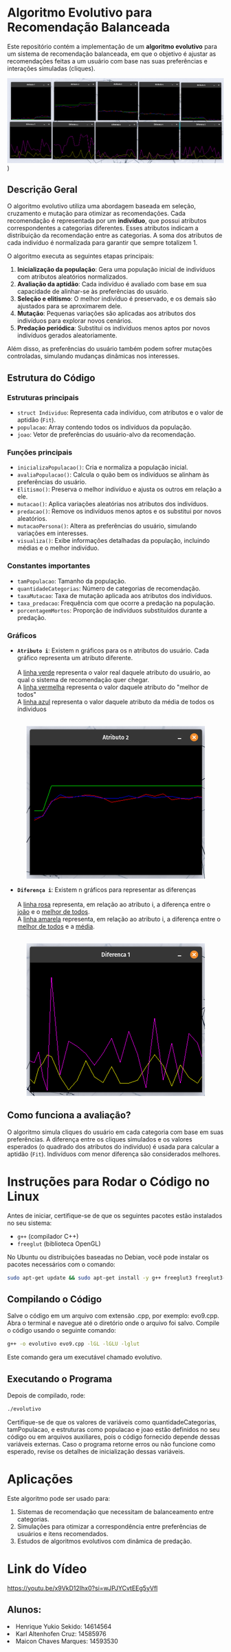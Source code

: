 # Algoritmo Evolutivo para Recomendação Balanceada

Este repositório contém a implementação de um **algoritmo evolutivo** para um sistema de recomendação balanceada, em que o objetivo é ajustar as recomendações feitas a um usuário com base nas suas preferências e interações simuladas (cliques).

![Descrição da Imagem](https://github.com/MaiconChavesMarques/Algoritmo-Evolutivo-para-Otimizacao-de-Recomendacao/blob/main/Imagens/Captura%20de%20tela%20de%202024-12-11%2016-48-30.png))

## Descrição Geral

O algoritmo evolutivo utiliza uma abordagem baseada em seleção, cruzamento e mutação para otimizar as recomendações. Cada recomendação é representada por um **indivíduo**, que possui atributos correspondentes a categorias diferentes. Esses atributos indicam a distribuição da recomendação entre as categorias. A soma dos atributos de cada indivíduo é normalizada para garantir que sempre totalizem 1.

O algoritmo executa as seguintes etapas principais:

1. **Inicialização da população**: Gera uma população inicial de indivíduos com atributos aleatórios normalizados.
2. **Avaliação da aptidão**: Cada indivíduo é avaliado com base em sua capacidade de alinhar-se às preferências do usuário.
3. **Seleção e elitismo**: O melhor indivíduo é preservado, e os demais são ajustados para se aproximarem dele.
4. **Mutação**: Pequenas variações são aplicadas aos atributos dos indivíduos para explorar novos cenários.
5. **Predação periódica**: Substitui os indivíduos menos aptos por novos indivíduos gerados aleatoriamente.

Além disso, as preferências do usuário também podem sofrer mutações controladas, simulando mudanças dinâmicas nos interesses.

## Estrutura do Código

### Estruturas principais
- `struct Individuo`: Representa cada indivíduo, com atributos e o valor de aptidão (`Fit`).
- `populacao`: Array contendo todos os indivíduos da população.
- `joao`: Vetor de preferências do usuário-alvo da recomendação.

### Funções principais
- `inicializaPopulacao()`: Cria e normaliza a população inicial.
- `avaliaPopulacao()`: Calcula o quão bem os indivíduos se alinham às preferências do usuário.
- `Elitismo()`: Preserva o melhor indivíduo e ajusta os outros em relação a ele.
- `mutacao()`: Aplica variações aleatórias nos atributos dos indivíduos.
- `predacao()`: Remove os indivíduos menos aptos e os substitui por novos aleatórios.
- `mutacaoPersona()`: Altera as preferências do usuário, simulando variações em interesses.
- `visualiza()`: Exibe informações detalhadas da população, incluindo médias e o melhor indivíduo.

### Constantes importantes
- `tamPopulacao`: Tamanho da população.
- `quantidadeCategorias`: Número de categorias de recomendação.
- `taxaMutacao`: Taxa de mutação aplicada aos atributos dos indivíduos.
- `taxa_predacao`: Frequência com que ocorre a predação na população.
- `porcentagemMortos`: Proporção de indivíduos substituídos durante a predação.

### Gráficos
- <strong>`Atributo i`</strong>: Existem n gráficos para os n atributos do usuário. Cada gráfico representa um atributo diferente.<br><br>
A <ins>linha verde</ins> representa o valor real daquele atributo do usuário, ao qual o sistema de recomendação quer chegar. <br> 
A <ins>linha vermelha</ins> representa o valor daquele atributo do "melhor de todos" <br>
A <ins>linha azul</ins> representa o valor daquele atributo da média de todos os índividuos <br><br>

<div align="center">
  <img src="https://github.com/MaiconChavesMarques/Algoritmo-Evolutivo-para-Otimizacao-de-Recomendacao/blob/main/Imagens/Captura%20de%20tela%20de%202024-12-11%2017-10-25.png" alt="Descrição da Imagem">
</div>

- <strong>`Diferença i`</strong>: Existem n gráficos para representar as diferenças<br><br>
A <ins>linha rosa</ins> representa, em relação ao atributo i,  a diferença entre o <ins>joão</ins> e o <ins>melhor de todos</ins>.<br>
A <ins>linha amarela</ins> representa, em relação ao atributo i, a diferença entre o <ins>melhor de todos</ins> e a <ins> média</ins>.<br><br>

<div align="center">
  <img src="https://github.com/MaiconChavesMarques/Algoritmo-Evolutivo-para-Otimizacao-de-Recomendacao/blob/main/Imagens/Captura%20de%20tela%20de%202024-12-11%2017-11-40.png">
</div>


## Como funciona a avaliação?

O algoritmo simula cliques do usuário em cada categoria com base em suas preferências. A diferença entre os cliques simulados e os valores esperados (o quadrado dos atributos do indivíduo) é usada para calcular a aptidão (`Fit`). Indivíduos com menor diferença são considerados melhores.

# Instruções para Rodar o Código no Linux

Antes de iniciar, certifique-se de que os seguintes pacotes estão instalados no seu sistema:
- `g++` (compilador C++)
- `freeglut` (biblioteca OpenGL)

No Ubuntu ou distribuições baseadas no Debian, você pode instalar os pacotes necessários com o comando:
```bash
sudo apt-get update && sudo apt-get install -y g++ freeglut3 freeglut3-dev
```
## Compilando o Código

Salve o código em um arquivo com extensão .cpp, por exemplo: evo9.cpp.
Abra o terminal e navegue até o diretório onde o arquivo foi salvo.
Compile o código usando o seguinte comando:

```bash
g++ -o evolutivo evo9.cpp -lGL -lGLU -lglut
```
Este comando gera um executável chamado evolutivo.

## Executando o Programa

Depois de compilado, rode:
```bash
./evolutivo
```
Certifique-se de que os valores de variáveis como quantidadeCategorias, tamPopulacao, e estruturas como populacao e joao estão definidos no seu código ou em arquivos auxiliares, pois o código fornecido depende dessas variáveis externas.
Caso o programa retorne erros ou não funcione como esperado, revise os detalhes de inicialização dessas variáveis.

# Aplicações

Este algoritmo pode ser usado para:
1. Sistemas de recomendação que necessitam de balanceamento entre categorias.
2. Simulações para otimizar a correspondência entre preferências de usuários e itens recomendados.
3. Estudos de algoritmos evolutivos com dinâmica de predação.

# Link do Vídeo

https://youtu.be/x9VkD12Ihx0?si=wJPJYCvtEEg5yVfl

## Alunos:
<li> Henrique Yukio Sekido: 14614564</li>
<li> Karl Altenhofen Cruz: 14585976</li>
<li> Maicon Chaves Marques: 14593530</li>
